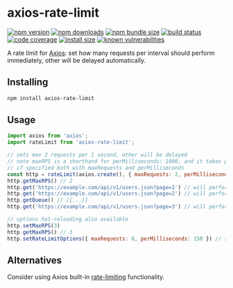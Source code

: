 # axios-rate-limit

[![npm version](https://img.shields.io/npm/v/axios-rate-limit.svg?style=flat-square)](https://www.npmjs.com/package/axios-rate-limit)
[![npm downloads](https://img.shields.io/npm/dt/axios-rate-limit.svg?style=flat-square)](https://www.npmjs.com/package/axios-rate-limit)
[![npm bundle size](https://img.shields.io/bundlephobia/minzip/axios-rate-limit?style=flat-square)](https://bundlephobia.com/package/axios-rate-limit@latest)
[![build status](https://img.shields.io/github/actions/workflow/status/aishek/axios-rate-limit/node.js.yml
)](https://github.com/aishek/axios-rate-limit/actions?query=branch%3Amaster++)
[![code coverage](https://img.shields.io/coveralls/aishek/axios-rate-limit.svg?style=flat-square)](https://coveralls.io/r/aishek/axios-rate-limit)
[![install size](https://img.shields.io/badge/dynamic/json?url=https://packagephobia.com/v2/api.json?p=axios-rate-limit&query=$.install.pretty&label=install%20size&style=flat-square)](https://packagephobia.now.sh/result?p=axios-rate-limit)
[![known vulnerabilities](https://snyk.io/test/npm/axios-rate-limit/badge.svg)](https://snyk.io/test/npm/axios-rate-limit)

A rate limit for [Axios](https://www.npmjs.com/package/axios): set how many requests per interval should perform immediately, other will be delayed automatically.

## Installing

```bash
npm install axios-rate-limit
```

## Usage

```javascript
import axios from 'axios';
import rateLimit from 'axios-rate-limit';

// sets max 2 requests per 1 second, other will be delayed
// note maxRPS is a shorthand for perMilliseconds: 1000, and it takes precedence
// if specified both with maxRequests and perMilliseconds
const http = rateLimit(axios.create(), { maxRequests: 2, perMilliseconds: 1000, maxRPS: 2 })
http.getMaxRPS() // 2
http.get('https://example.com/api/v1/users.json?page=1') // will perform immediately
http.get('https://example.com/api/v1/users.json?page=2') // will perform immediately
http.getQueue() // [{...}]
http.get('https://example.com/api/v1/users.json?page=3') // will perform after 1 second from the first one

// options hot-reloading also available
http.setMaxRPS(3)
http.getMaxRPS() // 3
http.setRateLimitOptions({ maxRequests: 6, perMilliseconds: 150 }) // same options as constructor
```

## Alternatives

Consider using Axios built-in [rate-limiting](https://www.npmjs.com/package/axios#user-content--rate-limiting) functionality.
